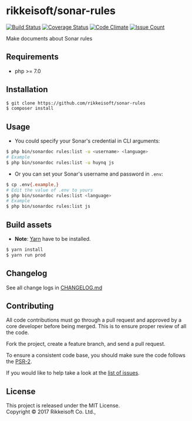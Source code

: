 # rikkeisoft/sonar-rules

[![Build Status](https://travis-ci.org/rikkeisoft/sonar-rules.svg?branch=master)](https://travis-ci.org/rikkeisoft/sonar-rules)
[![Coverage Status](https://coveralls.io/repos/github/rikkeisoft/sonar-rules/badge.svg?branch=master)](https://coveralls.io/github/rikkeisoft/sonar-rules?branch=master)
[![Code Climate](https://codeclimate.com/github/rikkeisoft/sonar-rules/badges/gpa.svg)](https://codeclimate.com/github/rikkeisoft/sonar-rules)
[![Issue Count](https://codeclimate.com/github/rikkeisoft/sonar-rules/badges/issue_count.svg)](https://codeclimate.com/github/rikkeisoft/sonar-rules)

Make documents about Sonar rules

## Requirements

* php >= 7.0

## Installation

```bash
$ git clone https://github.com/rikkeisoft/sonar-rules
$ composer install
```

## Usage

- You could specify your Sonar's credential in CLI arguments:

```bash
$ php bin/sonardoc rules:list -u <username> <language>
# Example
$ php bin/sonardoc rules:list -u huynq js
```

- Or you can set your Sonar's username and password in `.env`:

```bash
$ cp .env{.example,}
# Edit the value of .env to yours
$ php bin/sonardoc rules:list <language>
# Example
$ php bin/sonardoc rules:list js
```

## Build assets

- **Note**: [Yarn](https://yarnpkg.com/en/docs/install) have to be installed.

```bash
$ yarn install
$ yarn run prod
```

## Changelog

See all change logs in [CHANGELOG.md][changelog]

## Contributing

All code contributions must go through a pull request and approved by
a core developer before being merged. This is to ensure proper review of all the code.

Fork the project, create a feature branch, and send a pull request.

To ensure a consistent code base, you should make sure the code follows the [PSR-2][psr2].

If you would like to help take a look at the [list of issues][issues].

## License

This project is released under the MIT License.   
Copyright © 2017 Rikkeisoft Co. Ltd.,


[changelog]: https://github.com/rikkeisoft/sonar-rules/blob/master/CHANGELOG.md
[psr2]: https://github.com/php-fig/fig-standards/blob/master/accepted/PSR-2-coding-style-guide.md
[issues]: https://github.com/rikkeisoft/sonar-rules/issues
